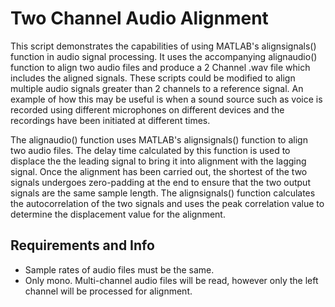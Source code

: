 # Two Channel Audio Alignment

This script demonstrates the capabilities of using MATLAB's alignsignals() function in audio signal processing. It uses the accompanying alignaudio() function to align two audio files and produce a 2 Channel .wav file which includes the aligned signals. These scripts could be modified to align multiple audio signals greater than 2 channels to a reference signal. An example of how this may be useful is when a sound source such as voice is recorded using different microphones on different devices and the recordings have been initiated at different times.

The alignaudio() function uses MATLAB's alignsignals() function to align two audio files. The delay time calculated by this function is used to displace the the leading signal to bring it into alignment with the lagging signal. Once the alignment has been carried out, the shortest of the two signals undergoes zero-padding at the end to ensure that the two output signals are the same sample length. The alignsignals() function calculates the autocorrelation of the two signals and uses the peak correlation value to determine the displacement value for the alignment.

## Requirements and Info

- Sample rates of audio files must be the same.
- Only mono. Multi-channel audio files will be read, however only the left channel will be processed for alignment.
